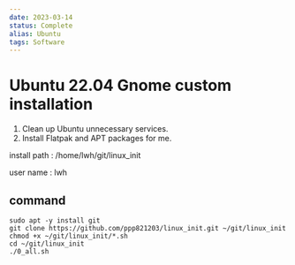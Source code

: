 ```yaml
---
date: 2023-03-14
status: Complete 
alias: Ubuntu
tags: Software
---
```


# Ubuntu 22.04 Gnome custom installation

1. Clean up Ubuntu unnecessary services.
2. Install Flatpak and APT packages for me.

install path : /home/lwh/git/linux_init

user name : lwh

## command

```
sudo apt -y install git
git clone https://github.com/ppp821203/linux_init.git ~/git/linux_init
chmod +x ~/git/linux_init/*.sh
cd ~/git/linux_init
./0_all.sh
```